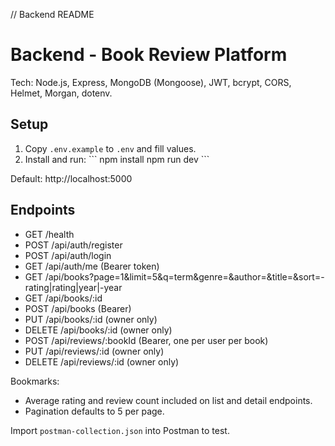// <CHANGE> Backend README
# Backend - Book Review Platform

Tech: Node.js, Express, MongoDB (Mongoose), JWT, bcrypt, CORS, Helmet, Morgan, dotenv.

## Setup

1. Copy `.env.example` to `.env` and fill values.
2. Install and run:
\`\`\`
npm install
npm run dev
\`\`\`

Default: http://localhost:5000

## Endpoints

- GET /health
- POST /api/auth/register
- POST /api/auth/login
- GET /api/auth/me (Bearer token)
- GET /api/books?page=1&limit=5&q=term&genre=&author=&title=&sort=-rating|rating|year|-year
- GET /api/books/:id
- POST /api/books (Bearer)
- PUT /api/books/:id (owner only)
- DELETE /api/books/:id (owner only)
- POST /api/reviews/:bookId (Bearer, one per user per book)
- PUT /api/reviews/:id (owner only)
- DELETE /api/reviews/:id (owner only)

Bookmarks:
- Average rating and review count included on list and detail endpoints.
- Pagination defaults to 5 per page.

Import `postman-collection.json` into Postman to test.
